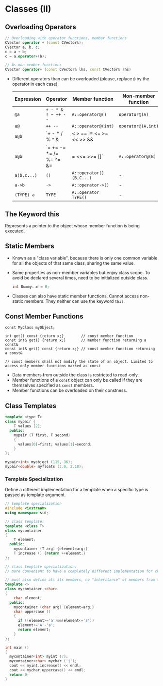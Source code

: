 # Classes (II)

## Overloading Operators

```c++
// Overloading with operator functions, member functions
CVector operator + (const CVector&);
CVector a, b, c;
c = a + b;
c = a.operator+(b);

// As non-member functions
CVector operator+ (const CVector& lhs, const CVector& rhs)
```

- Different operators than can be overloaded (please, replace `@` by the operator in each case):

  | Expression  | Operator                                        | Member function         | Non-member function |
  | ----------- | ----------------------------------------------- | ----------------------- | ------------------- |
  | `@a`        | `+ - * & ! ~ ++ --`                             | `A::operator@()`        | `operator@(A)`      |
  | `a@`        | `++ --`                                         | `A::operator@(int)`     | `operator@(A,int)`  |
  | `a@b`       | `+ - * / % ^ & | < > == != <= >= << >> && || ,` | `A::operator@(B)`       | `operator@(A,B)`    |
  | `a@b`       | `= += -= *= /= %= ^= &= |= <<= >>= []`          | `A::operator@(B)`       | -                   |
  | `a(b,c...)` | `()`                                            | `A::operator()(B,C...)` | -                   |
  | `a->b`      | `->`                                            | `A::operator->()`       | -                   |
  | `(TYPE) a`  | `TYPE`                                          | `A::operator TYPE()`    | -                   |

## The Keyword this

  Represents a pointer to the object whose member function is being executed.

## Static Members

  - Known as a "class variable", because there is only one common variable for all the objects of that same class, sharing the same value.

  - Same properties as non-member variables but enjoy class scope. To avoid be declared several times, need to be initialized outside class.

    ```c++
    int Dummy::n = 0;
    ```
  
  - Classes can also have static member functions. Cannot access non-static members. They neither can use the keyword `this`.

## Const Member Functions

```
const MyClass myObject;

int get() const {return x;}        // const member function
const int& get() {return x;}       // member function returning a const&
const int& get() const {return x;} // const member function returning a const& 

// const members shall not modify the state of an object. Limited to access only member functions marked as const
```

- Data members from outside the class is restricted to read-only.
- Member functions of a `const` object can only be called if they are themselves specified as `const` members.
- Member functions can be overloaded on their constness.

## Class Templates

```c++
template <type T>
class mypair {
    T values [2];
  public:
    mypair (T first, T second)
    {
      values[0]=first; values[1]=second;
    }
};

mypair<int> myobject (115, 36);
mypair<double> myfloats (3.0, 2.18);
```

### Template Specialization

Define a different implementation for a template when a specific type is passed as template argument.

```c++
// template specialization
#include <iostream>
using namespace std;

// class template:
template <class T>
class mycontainer 
{
    T element;
  public:
    mycontainer (T arg) {element=arg;}
    T increase () {return ++element;}
};

// class template specialization:
// more convenient to have a completely different implementation for char type

// must also define all its members, no "inheritance" of members from the generic template to the specialization.
template <>
class mycontainer <char> 
{
    char element;
  public:
    mycontainer (char arg) {element=arg;}
    char uppercase ()
    {
      if ((element>='a')&&(element<='z'))
      element+='A'-'a';
      return element;
    }
};

int main () 
{
  mycontainer<int> myint (7);
  mycontainer<char> mychar ('j');
  cout << myint.increase() << endl;
  cout << mychar.uppercase() << endl;
  return 0;
}
```

